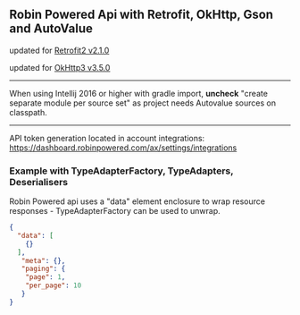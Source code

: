 ## Robin Powered Api with Retrofit, OkHttp, Gson and AutoValue

updated for [Retrofit2 v2.1.0](https://github.com/square/retrofit)

updated for [OkHttp3 v3.5.0](https://github.com/square/okhttp)

---

When using Intellij 2016 or higher with gradle import, **uncheck** "create separate module per source set" as project needs Autovalue sources on classpath.

---

API token generation located in account integrations: https://dashboard.robinpowered.com/ax/settings/integrations

### Example with TypeAdapterFactory, TypeAdapters, Deserialisers

Robin Powered api uses a "data" element enclosure to wrap resource responses - TypeAdapterFactory can be used to unwrap.

~~~json
{
  "data": [
    {}
  ],
   "meta": {},
   "paging": {
    "page": 1,
    "per_page": 10
   }
}